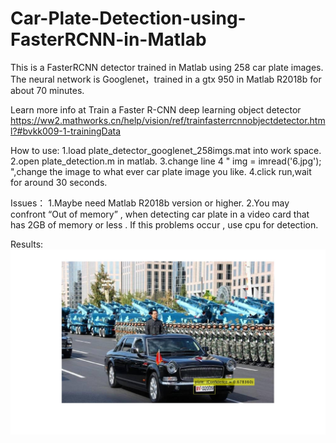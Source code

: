 # Car-Plate-Detection-using-FasterRCNN-in-Matlab
This is a FasterRCNN detector trained in Matlab using 258 car plate images.
The neural network is Googlenet，trained in a gtx 950 in Matlab R2018b for about 70 minutes.

Learn more info at Train a Faster R-CNN deep learning object detector
https://ww2.mathworks.cn/help/vision/ref/trainfasterrcnnobjectdetector.html?#bvkk009-1-trainingData


How to use:
1.load plate_detector_googlenet_258imgs.mat into work space.
2.open plate_detection.m in matlab.
3.change line 4  " img = imread('6.jpg'); ",change the image to what ever car plate image you like.
4.click run,wait for around 30 seconds.

Issues：
1.Maybe need Matlab R2018b version or higher.
2.You may confront “Out of memory” , when detecting car plate in a video card that has 2GB of memory or less . If this problems occur , use cpu for detection.

Results:
![complex background](https://github.com/lijinwill/Car-Plate-Detection-using-FasterRCNN-in-Matlab/blob/master/images/1.jpg)
